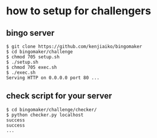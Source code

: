 # how to setup for challengers
## bingo server
```
$ git clone https://github.com/kenjiaiko/bingomaker
$ cd bingomaker/challenge
$ chmod 705 setup.sh
$ ./setup.sh
$ chmod 705 exec.sh
$ ./exec.sh
Serving HTTP on 0.0.0.0 port 80 ...
```
## check script for your server
```
$ cd bingomaker/challenge/checker/
$ python checker.py localhost
success
success
...
```
